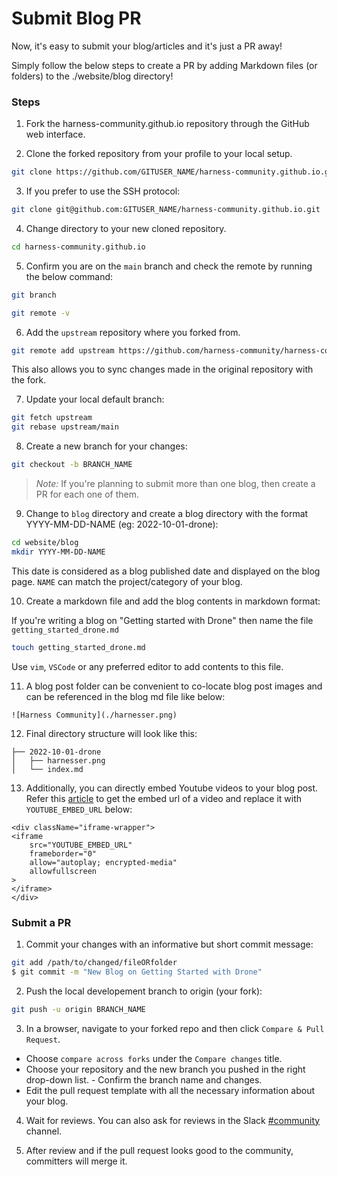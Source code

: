 # Submit Blog PR

Now, it's easy to submit your blog/articles and it's just a PR away!

Simply follow the below steps to create a PR by adding Markdown files (or folders) to the ./website/blog directory!

### Steps
1. Fork the harness-community.github.io repository through the GitHub web interface.

2. Clone the forked repository from your profile to your local setup.

```bash
git clone https://github.com/GITUSER_NAME/harness-community.github.io.git
```

3. If you prefer to use the SSH protocol:

```bash
git clone git@github.com:GITUSER_NAME/harness-community.github.io.git
```

4. Change directory to your new cloned repository.

```bash
cd harness-community.github.io
```

5. Confirm you are on the `main` branch and check the remote by running the below command:

```bash
git branch
```
```bash
git remote -v
```

6. Add the `upstream` repository where you forked from.

```bash
git remote add upstream https://github.com/harness-community/harness-community.github.io.git
```

This also allows you to sync changes made in the original repository with the fork.

7. Update your local default branch:

```bash
git fetch upstream
git rebase upstream/main
```

8. Create a new branch for your changes:

```bash
git checkout -b BRANCH_NAME
```

> _Note:_ If you're planning to submit more than one blog, then create a PR for each one of them.

9. Change to `blog` directory and create a blog directory with the format YYYY-MM-DD-NAME (eg: 2022-10-01-drone):

```bash
cd website/blog
mkdir YYYY-MM-DD-NAME 
```
This date is considered as a blog published date and displayed on the blog page. `NAME` can match the project/category of your blog.

10. Create a markdown file and add the blog contents in markdown format:

If you're writing a blog on "Getting started with Drone" then name the file `getting_started_drone.md`
```bash
touch getting_started_drone.md 
```
Use `vim`, `VSCode` or any preferred editor to add contents to this file.

11. A blog post folder can be convenient to co-locate blog post images and can be referenced in the blog md file like below:

```
![Harness Community](./harnesser.png)
```

12. Final directory structure will look like this:
```
├── 2022-10-01-drone
│   ├── harnesser.png
│   └── index.md
```

13. Additionally, you can directly embed Youtube videos to your blog post. Refer this [article](https://support.google.com/youtube/answer/171780?hl=en) to get the embed url of a video and replace it with `YOUTUBE_EMBED_URL` below:

```
<div className="iframe-wrapper">
<iframe
    src="YOUTUBE_EMBED_URL"
    frameborder="0"
    allow="autoplay; encrypted-media"
    allowfullscreen
>
</iframe>
</div>
```

### Submit a PR

1. Commit your changes with an informative but short commit message:

```bash
git add /path/to/changed/fileORfolder
$ git commit -m "New Blog on Getting Started with Drone"
```

2. Push the local developement branch to origin (your fork):
```bash
git push -u origin BRANCH_NAME
```

3. In a browser, navigate to your forked repo and then click `Compare & Pull Request`. 
- Choose `compare across forks` under the `Compare changes` title. 
- Choose your repository and the new branch you pushed in the right drop-down list. - Confirm the branch name and changes.
- Edit the pull request template with all the necessary information about your blog.

4. Wait for reviews. You can also ask for reviews in the Slack [#community](https://harnesscommunity.slack.com/archives/C044SFFSXJB) channel.

5. After review and if the pull request looks good to the community, committers will merge it.

